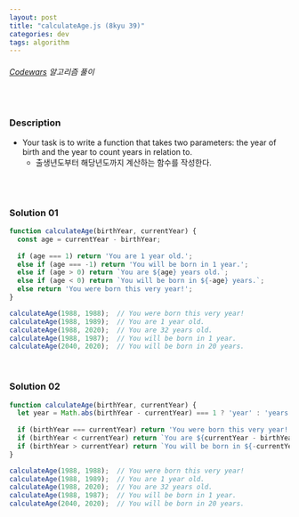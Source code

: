 ```yaml
---
layout: post
title: "calculateAge.js (8kyu 39)"
categories: dev
tags: algorithm
---
```


###### [Codewars](https://www.codewars.com) 알고리즘 풀이

<br>

### Description

- Your task is to write a function that takes two parameters: the year of birth and the year to count years in relation to.
  - 출생년도부터 해당년도까지 계산하는 함수를 작성한다.

<br>

<br>

### Solution 01

```js
function calculateAge(birthYear, currentYear) {
  const age = currentYear - birthYear;
  
  if (age === 1) return 'You are 1 year old.';
  else if (age === -1) return 'You will be born in 1 year.';
  else if (age > 0) return `You are ${age} years old.`;
  else if (age < 0) return `You will be born in ${-age} years.`;
  else return 'You were born this very year!';
}

calculateAge(1988, 1988);  // You were born this very year!
calculateAge(1988, 1989);  // You are 1 year old.
calculateAge(1988, 2020);  // You are 32 years old.
calculateAge(1988, 1987);  // You will be born in 1 year.
calculateAge(2040, 2020);  // You will be born in 20 years.
```

<br>

### Solution 02

```js
function calculateAge(birthYear, currentYear) {
  let year = Math.abs(birthYear - currentYear) === 1 ? 'year' : 'years';
  
  if (birthYear === currentYear) return 'You were born this very year!';
  if (birthYear < currentYear) return `You are ${currentYear - birthYear} ${year} old.`;
  if (birthYear > currentYear) return `You will be born in ${-currentYear + birthYear} ${year}.`;
}

calculateAge(1988, 1988);  // You were born this very year!
calculateAge(1988, 1989);  // You are 1 year old.
calculateAge(1988, 2020);  // You are 32 years old.
calculateAge(1988, 1987);  // You will be born in 1 year.
calculateAge(2040, 2020);  // You will be born in 20 years.
```

<br>

<br>